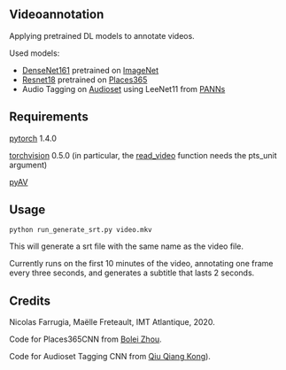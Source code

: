 Videoannotation
--

Applying pretrained DL models to annotate videos. 

Used models: 
- [DenseNet161](https://arxiv.org/abs/1608.06993) pretrained on [ImageNet](http://image-net.org/challenges/LSVRC/2012/index)
- [Resnet18](https://arxiv.org/abs/1512.03385) pretrained on [Places365](http://places2.csail.mit.edu/)
- Audio Tagging on [Audioset](https://research.google.com/audioset/) using LeeNet11 from [PANNs](https://github.com/qiuqiangkong/audioset_tagging_cnn)

Requirements
--
[pytorch](https://pytorch.org/) 1.4.0

[torchvision](https://pytorch.org/docs/stable/torchvision/index.html) 0.5.0  (in particular, the [read_video](https://pytorch.org/docs/stable/torchvision/io.html#torchvision.io.read_video) function needs the pts_unit argument)

[pyAV](https://github.com/mikeboers/PyAV#installation)

Usage
--
    python run_generate_srt.py video.mkv

This will generate a srt file with the same name as the video file. 

Currently runs on the first 10 minutes of the video, annotating one frame every three seconds, and generates a subtitle that lasts 2 seconds.

Credits
--
Nicolas Farrugia, Maëlle Freteault, IMT Atlantique, 2020. 

Code for Places365CNN from [Bolei Zhou](https://github.com/CSAILVision/places365).

Code for Audioset Tagging CNN from [Qiu Qiang Kong](https://github.com/qiuqiangkong/audioset_tagging_cnn)).
